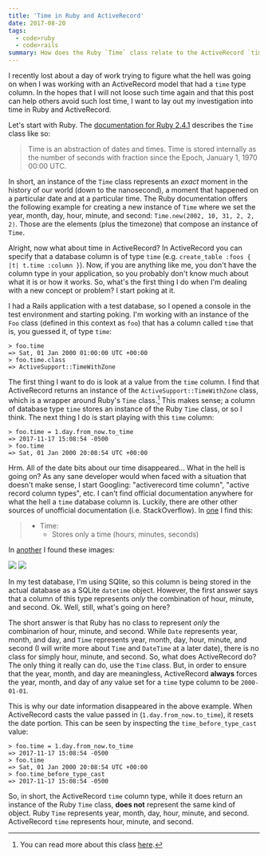 ```yaml
---
title: 'Time in Ruby and ActiveRecord'
date: 2017-08-20
tags:
  - code>ruby
  - code>rails
summary: How does the Ruby `Time` class relate to the ActiveRecord `time` column type?
---
```


I recently lost about a day of work trying to figure what the hell was going on when I was working with an ActiveRecord model that had a `time` type column. In the hopes that I will not loose such time again and that this post can help others avoid such lost time, I want to lay out my investigation into time in Ruby and ActiveRecord.

Let's start with Ruby. The [documentation for Ruby 2.4.1](https://ruby-doc.org/core-2.4.1/Time.html) describes the `Time` class like so:

> Time is an abstraction of dates and times. Time is stored internally as the number of seconds with fraction since the Epoch, January 1, 1970 00:00 UTC.

In short, an instance of the `Time` class represents an _exact_ moment in the history of our world (down to the nanosecond), a moment that happened on a particular date and at a particular time. The Ruby documentation offers the following example for creating a new instance of `Time` where we set the year, month, day, hour, minute, and second: `Time.new(2002, 10, 31, 2, 2, 2)`. Those are the elements (plus the timezone) that compose an instance of `Time`.

Alright, now what about time in ActiveRecord? In ActiveRecord you can specify that a database column is of type `time` (e.g. `create_table :foos { |t| t.time :column }`). Now, if you are anything like me, you don't have the column type in your application, so you probably don't know much about what it is or how it works. So, what's the first thing I do when I'm dealing with a new concept or problem? I start poking at it.

I had a Rails application with a test database, so I opened a console in the test environment and starting poking. I'm working with an instance of the `Foo` class (defined in this context as `foo`) that has a column called `time` that is, you guessed it, of type `time`:

~~~irb
> foo.time
=> Sat, 01 Jan 2000 01:00:00 UTC +00:00
> foo.time.class
=> ActiveSupport::TimeWithZone
~~~

The first thing I want to do is look at a value from the `time` column. I find that ActiveRecord returns an instance of the `ActiveSupport::TimeWithZone` class, which is a wrapper around Ruby's `Time` class.[^1] This makes sense; a column of database type `time` stores an instance of the Ruby `Time` class, or so I think. The next thing I do is start playing with this `time` column:

~~~irb
> foo.time = 1.day.from_now.to_time
=> 2017-11-17 15:08:54 -0500
> foo.time
=> Sat, 01 Jan 2000 20:08:54 UTC +00:00
~~~

Hrm. All of the date bits about our time disappeared... What in the hell is going on? As any sane developer would when faced with a situation that doesn't make sense, I start Googling: "activerecord time column", "active record column types", etc. I can't find official documentation anywhere for what the hell a `time` database column is. Luckily, there are other other sources of unofficial documentation (i.e. StackOverflow). In [one](https://stackoverflow.com/a/11894584/2884386) I find this:

>* Time:
>    * Stores only a time (hours, minutes, seconds)

In [another](https://stackoverflow.com/a/25702629/2884386) I found these images:

![](activerecord-column-types-1.png)
![](activerecord-column-types-2.png)

In my test database, I'm using SQlite, so this column is being stored in the actual database as a SQLite `datetime` object. However, the first answer says that a column of this type represents _only_ the combination of hour, minute, and second. Ok. Well, still, what's going on here?

The short answer is that Ruby has no class to represent _only_ the combinarion of hour, minute, and second. While `Date` represents year, month, and day, and `Time` represents year, month, day, hour, minute, and second (I will write more about `Time` and `DateTime` at a later date), there is no class for simply hour, minute, and second. So, what does ActiveRecord do? The only thing it really can do, use the `Time` class. But, in order to ensure that the year, month, and day are meaningless, ActiveRecord **always** forces the year, month, and day of any value set for a `time` type column to be `2000-01-01`.

This is why our date information disappeared in the above example. When ActiveRecord casts the value passed in (`1.day.from_now.to_time`), it resets the date portion. This can be seen by inspecting the `time_before_type_cast` value:

~~~irb
> foo.time = 1.day.from_now.to_time
=> 2017-11-17 15:08:54 -0500
> foo.time
=> Sat, 01 Jan 2000 20:08:54 UTC +00:00
> foo.time_before_type_cast
=> 2017-11-17 15:08:54 -0500
~~~

So, in short, the ActiveRecord `time` column type, while it does return an instance of the Ruby `Time` class, **does not** represent the same kind of object. Ruby `Time` represents year, month, day, hour, minute, and second. ActiveRecord `time` represents hour, minute, and second.

[^1]: You can read more about this class [here](http://api.rubyonrails.org/v5.1/classes/ActiveSupport/TimeWithZone.html).
